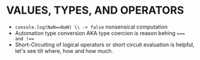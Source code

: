 # VALUES, TYPES, AND OPERATORS

- ``` console.log(NaN==NaN) \\ -> false ``` nonsensical computation 
- Automation type conversion AKA type coercion is reason behing ``` === and !== ```
- Short-Circuiting of logical operators or short circuit evaluation is helpful, let's see till where, how and how much.

